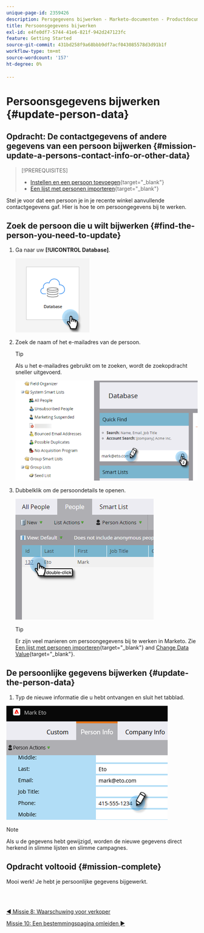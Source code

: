 ```yaml
---
unique-page-id: 2359426
description: Persgegevens bijwerken - Marketo-documenten - Productdocumentatie
title: Persoonsgegevens bijwerken
exl-id: e4fe0df7-5744-41e6-821f-942d247123fc
feature: Getting Started
source-git-commit: 431bd258f9a68bbb9df7acf043085578d3d91b1f
workflow-type: tm+mt
source-wordcount: '157'
ht-degree: 0%

---
```


# Persoonsgegevens bijwerken {#update-person-data}

## Opdracht: De contactgegevens of andere gegevens van een persoon bijwerken {#mission-update-a-persons-contact-info-or-other-data}

>[!PREREQUISITES]
>
>* [Instellen en een persoon toevoegen](/help/marketo/getting-started/quick-wins/get-set-up-and-add-a-person.md){target="_blank"}
>* [Een lijst met personen importeren](/help/marketo/getting-started/quick-wins/import-a-list-of-people.md){target="_blank"}

Stel je voor dat een persoon je in je recente winkel aanvullende contactgegevens gaf. Hier is hoe te om persoongegevens bij te werken.

## Zoek de persoon die u wilt bijwerken {#find-the-person-you-need-to-update}

1. Ga naar uw **[!UICONTROL Database]**.

   ![](assets/update-person-data-1.png)

1. Zoek de naam of het e-mailadres van de persoon.

   >[!TIP]
   >
   >Als u het e-mailadres gebruikt om te zoeken, wordt de zoekopdracht sneller uitgevoerd.

   ![](assets/update-person-data-2.png)

1. Dubbelklik om de persoondetails te openen.

   ![](assets/update-person-data-3.png)

   >[!TIP]
   >
   >Er zijn veel manieren om persoongegevens bij te werken in Marketo. Zie [Een lijst met personen importeren](/help/marketo/getting-started/quick-wins/import-a-list-of-people.md){target="_blank"} and [Change Data Value](/help/marketo/product-docs/core-marketo-concepts/smart-campaigns/flow-actions/change-data-value.md){target="_blank"}.

## De persoonlijke gegevens bijwerken {#update-the-person-data}

1. Typ de nieuwe informatie die u hebt ontvangen en sluit het tabblad.

![](assets/update-person-data-4.png)

>[!NOTE]
>
>Als u de gegevens hebt gewijzigd, worden de nieuwe gegevens direct herkend in slimme lijsten en slimme campagnes.

## Opdracht voltooid {#mission-complete}

Mooi werk! Je hebt je persoonlijke gegevens bijgewerkt.

<br> 

[◄ Missie 8: Waarschuwing voor verkoper](/help/marketo/getting-started/quick-wins/alert-the-sales-rep.md)

[Missie 10: Een bestemmingspagina omleiden ►](/help/marketo/getting-started/quick-wins/redirect-a-landing-page.md)
